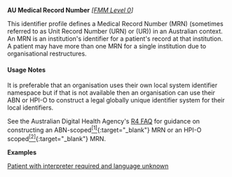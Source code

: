 **AU Medical Record Number**  *[[FMM Level 0](guidance.html)]*

This identifier profile defines a Medical Record Number (MRN) (sometimes referred to as Unit Record Number (URN) or (UR)) in an Australian context. An MRN is an institution's identifier for a patient's record at that institution. A patient may have more than one MRN for a single institution due to organisational restructures. 

#### Usage Notes
It is preferable that an organisation uses their own local system identifier namespace but if that is not available then an organisation can use their ABN or HPI-O to construct a legal globally unique identifier system for their local identifiers. 

See the Australian Digital Health Agency's [R4 FAQ](https://github.com/AuDigitalHealth/ci-fhir-r4/wiki/Frequently-Asked-Questions) for guidance on constructing an ABN-scoped[<sup>[1]</sup>](http://ns.electronichealth.net.au/id/abn-scoped/medicalrecord/1.0/index.html){:target="_blank"} MRN or an HPI-O scoped[<sup>[2]</sup>](http://ns.electronichealth.net.au/id/hpio-scoped/medicalrecord/1.0/index.html){:target="_blank"} MRN.

**Examples**

[Patient with interpreter required and language unknown](Patient-example7.html)
